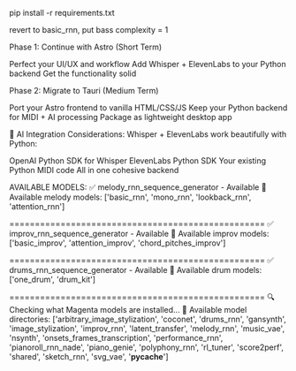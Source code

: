 pip install -r requirements.txt

revert to basic_rnn, put bass complexity = 1



Phase 1: Continue with Astro (Short Term)

Perfect your UI/UX and workflow
Add Whisper + ElevenLabs to your Python backend
Get the functionality solid

Phase 2: Migrate to Tauri (Medium Term)

Port your Astro frontend to vanilla HTML/CSS/JS
Keep your Python backend for MIDI + AI processing
Package as lightweight desktop app

🧠 AI Integration Considerations:
Whisper + ElevenLabs work beautifully with Python:

OpenAI Python SDK for Whisper
ElevenLabs Python SDK
Your existing Python MIDI code
All in one cohesive backend



AVAILABLE MODELS:
✅ melody_rnn_sequence_generator - Available
🎵 Available melody models: ['basic_rnn', 'mono_rnn', 'lookback_rnn', 'attention_rnn']

==================================================
✅ improv_rnn_sequence_generator - Available
🎸 Available improv models: ['basic_improv', 'attention_improv', 'chord_pitches_improv']

==================================================
✅ drums_rnn_sequence_generator - Available
🥁 Available drum models: ['one_drum', 'drum_kit']

==================================================
🔍 Checking what Magenta models are installed...
📁 Available model directories: ['arbitrary_image_stylization', 'coconet', 'drums_rnn', 'gansynth', 'image_stylization', 'improv_rnn', 'latent_transfer', 'melody_rnn', 'music_vae', 'nsynth', 'onsets_frames_transcription', 'performance_rnn', 'pianoroll_rnn_nade', 'piano_genie', 'polyphony_rnn', 'rl_tuner', 'score2perf', 'shared', 'sketch_rnn', 'svg_vae', '__pycache__']